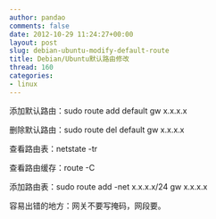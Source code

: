 ```yaml
---
author: pandao
comments: false
date: 2012-10-29 11:24:27+00:00
layout: post
slug: debian-ubuntu-modify-default-route
title: Debian/Ubuntu默认路由修改
thread: 160
categories:
- linux
---
```


添加默认路由：sudo route add default gw x.x.x.x

删除默认路由：sudo route del default gw x.x.x.x

查看路由表：netstate -tr

查看路由缓存：route -C

添加路由表：sudo route add -net x.x.x.x/24 gw x.x.x.x

容易出错的地方：网关不要写掩码，网段要。
